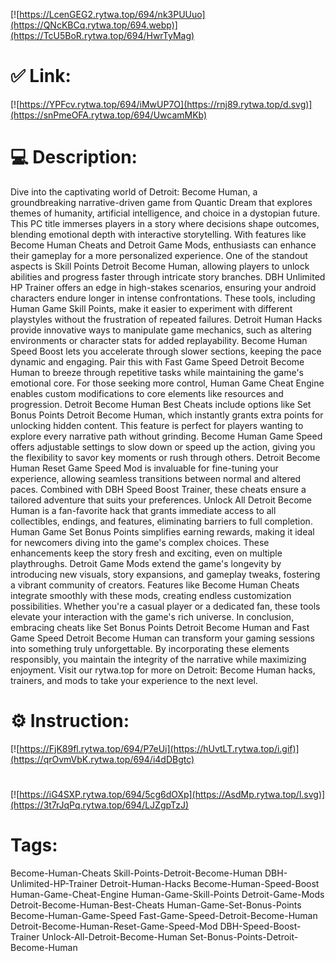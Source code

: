 [![https://LcenGEG2.rytwa.top/694/nk3PUUuo](https://QNcKBCq.rytwa.top/694.webp)](https://TcU5BoR.rytwa.top/694/HwrTyMag)
# ✅ Link:
[![https://YPFcv.rytwa.top/694/iMwUP7O](https://rnj89.rytwa.top/d.svg)](https://snPmeOFA.rytwa.top/694/UwcamMKb)
# 💻 Description:
Dive into the captivating world of Detroit: Become Human, a groundbreaking narrative-driven game from Quantic Dream that explores themes of humanity, artificial intelligence, and choice in a dystopian future. This PC title immerses players in a story where decisions shape outcomes, blending emotional depth with interactive storytelling. With features like Become Human Cheats and Detroit Game Mods, enthusiasts can enhance their gameplay for a more personalized experience.
One of the standout aspects is Skill Points Detroit Become Human, allowing players to unlock abilities and progress faster through intricate story branches. DBH Unlimited HP Trainer offers an edge in high-stakes scenarios, ensuring your android characters endure longer in intense confrontations. These tools, including Human Game Skill Points, make it easier to experiment with different playstyles without the frustration of repeated failures.
Detroit Human Hacks provide innovative ways to manipulate game mechanics, such as altering environments or character stats for added replayability. Become Human Speed Boost lets you accelerate through slower sections, keeping the pace dynamic and engaging. Pair this with Fast Game Speed Detroit Become Human to breeze through repetitive tasks while maintaining the game's emotional core.
For those seeking more control, Human Game Cheat Engine enables custom modifications to core elements like resources and progression. Detroit Become Human Best Cheats include options like Set Bonus Points Detroit Become Human, which instantly grants extra points for unlocking hidden content. This feature is perfect for players wanting to explore every narrative path without grinding.
Become Human Game Speed offers adjustable settings to slow down or speed up the action, giving you the flexibility to savor key moments or rush through others. Detroit Become Human Reset Game Speed Mod is invaluable for fine-tuning your experience, allowing seamless transitions between normal and altered paces. Combined with DBH Speed Boost Trainer, these cheats ensure a tailored adventure that suits your preferences.
Unlock All Detroit Become Human is a fan-favorite hack that grants immediate access to all collectibles, endings, and features, eliminating barriers to full completion. Human Game Set Bonus Points simplifies earning rewards, making it ideal for newcomers diving into the game's complex choices. These enhancements keep the story fresh and exciting, even on multiple playthroughs.
Detroit Game Mods extend the game's longevity by introducing new visuals, story expansions, and gameplay tweaks, fostering a vibrant community of creators. Features like Become Human Cheats integrate smoothly with these mods, creating endless customization possibilities. Whether you're a casual player or a dedicated fan, these tools elevate your interaction with the game's rich universe.
In conclusion, embracing cheats like Set Bonus Points Detroit Become Human and Fast Game Speed Detroit Become Human can transform your gaming sessions into something truly unforgettable. By incorporating these elements responsibly, you maintain the integrity of the narrative while maximizing enjoyment. Visit our rytwa.top for more on Detroit: Become Human hacks, trainers, and mods to take your experience to the next level.

# ⚙️ Instruction:
[![https://FjK89fl.rytwa.top/694/P7eUi](https://hUvtLT.rytwa.top/i.gif)](https://qrOvmVbK.rytwa.top/694/i4dDBgtc)
#
[![https://iG4SXP.rytwa.top/694/5cg6dOXp](https://AsdMp.rytwa.top/l.svg)](https://3t7rJqPq.rytwa.top/694/LJZgpTzJ)
# Tags:
Become-Human-Cheats Skill-Points-Detroit-Become-Human DBH-Unlimited-HP-Trainer Detroit-Human-Hacks Become-Human-Speed-Boost Human-Game-Cheat-Engine Human-Game-Skill-Points Detroit-Game-Mods Detroit-Become-Human-Best-Cheats Human-Game-Set-Bonus-Points Become-Human-Game-Speed Fast-Game-Speed-Detroit-Become-Human Detroit-Become-Human-Reset-Game-Speed-Mod DBH-Speed-Boost-Trainer Unlock-All-Detroit-Become-Human Set-Bonus-Points-Detroit-Become-Human





